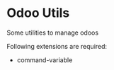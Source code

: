# Odoo Utils

Some utilities to manage odoos

Following extensions are required:
 
 - command-variable